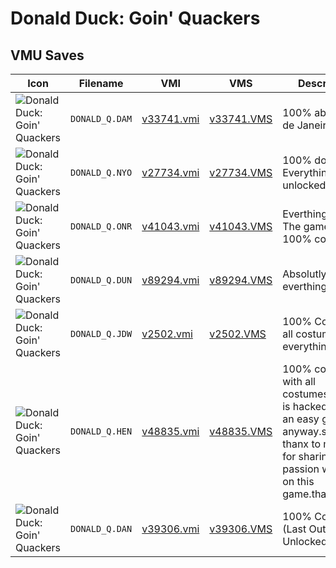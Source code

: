 # Donald Duck: Goin' Quackers

## VMU Saves

| Icon | Filename | VMI | VMS | Description |
|------|----------|-----|-----|-------------|
| ![Donald Duck: Goin' Quackers](../icons/DONALD_Q.DAM.GIF) | `DONALD_Q.DAM` | [v33741.vmi](v33741.vmi) | [v33741.VMS](v33741.VMS) | 100% aberto {Rio de Janeiro} 
| ![Donald Duck: Goin' Quackers](../icons/DONALD_Q.NYO.GIF) | `DONALD_Q.NYO` | [v27734.vmi](v27734.vmi) | [v27734.VMS](v27734.VMS) | 100% done. Everything unlocked. 
| ![Donald Duck: Goin' Quackers](../icons/DONALD_Q.ONR.GIF) | `DONALD_Q.ONR` | [v41043.vmi](v41043.vmi) | [v41043.VMS](v41043.VMS) | Everthing opened. The game is 100% complete. 
| ![Donald Duck: Goin' Quackers](../icons/DONALD_Q.DUN.GIF) | `DONALD_Q.DUN` | [v89294.vmi](v89294.vmi) | [v89294.VMS](v89294.VMS) | Absolutly everthing. 
| ![Donald Duck: Goin' Quackers](../icons/DONALD_Q.JDW.GIF) | `DONALD_Q.JDW` | [v2502.vmi](v2502.vmi) | [v2502.VMS](v2502.VMS) | 100% Complete, all costumes, everything. 
| ![Donald Duck: Goin' Quackers](../icons/DONALD_Q.HEN.GIF) | `DONALD_Q.HEN` | [v48835.vmi](v48835.vmi) | [v48835.VMS](v48835.VMS) | 100% complete with all costumes.nothing is hacked,it's such an easy game anyway.special thanx to my wife for sharing the passion with me on this game.thanx,Xinyi:) 
| ![Donald Duck: Goin' Quackers](../icons/DONALD_Q.DAN.GIF) | `DONALD_Q.DAN` | [v39306.vmi](v39306.vmi) | [v39306.VMS](v39306.VMS) | 100% Complete (Last Outfit Not Unlocked) 
